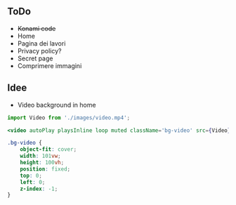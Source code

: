## ToDo
- ~~Konami code~~
- Home
- Pagina dei lavori
- Privacy policy?
- Secret page
- Comprimere immagini

## Idee
- Video background in home
``` jsx
import Video from './images/video.mp4';

<video autoPlay playsInline loop muted className='bg-video' src={Video} />
```
```css
.bg-video {
    object-fit: cover;
    width: 101vw;
    height: 100vh;
    position: fixed;
    top: 0;
    left: 0;
    z-index: -1;
}
```